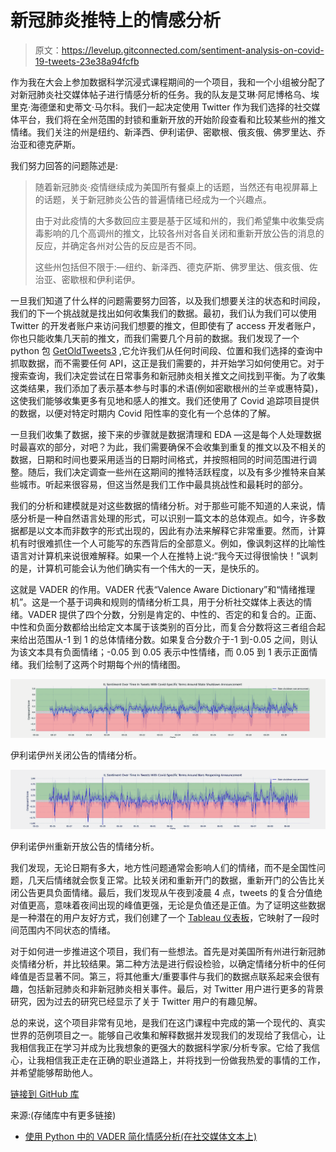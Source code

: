 # 新冠肺炎推特上的情感分析

> 原文：<https://levelup.gitconnected.com/sentiment-analysis-on-covid-19-tweets-23e38a94fcfb>

作为我在大会上参加数据科学沉浸式课程期间的一个项目，我和一个小组被分配了对新冠肺炎社交媒体帖子进行情感分析的任务。我的队友是艾琳·阿尼博格乌、埃里克·海德堡和史蒂文·马尔科。我们一起决定使用 Twitter 作为我们选择的社交媒体平台，我们将在全州范围的封锁和重新开放的开始阶段查看和比较某些州的推文情绪。我们关注的州是纽约、新泽西、伊利诺伊、密歇根、俄亥俄、佛罗里达、乔治亚和德克萨斯。

我们努力回答的问题陈述是:

> 随着新冠肺炎·疫情继续成为美国所有餐桌上的话题，当然还有电视屏幕上的话题，关于新冠肺炎公告的普遍情绪已经成为一个兴趣点。
> 
> 由于对此疫情的大多数回应主要是基于区域和州的，我们希望集中收集受病毒影响的几个高调州的推文，比较各州对各自关闭和重新开放公告的消息的反应，并确定各州对公告的反应是否不同。
> 
> 这些州包括但不限于:—纽约、新泽西、德克萨斯、佛罗里达、俄亥俄、佐治亚、密歇根和伊利诺伊。

一旦我们知道了什么样的问题需要努力回答，以及我们想要关注的状态和时间段，我们的下一个挑战就是找出如何收集我们的数据。最初，我们认为我们可以使用 Twitter 的开发者账户来访问我们想要的推文，但即使有了 access 开发者账户，你也只能收集几天前的推文，而我们需要几个月前的数据。我们发现了一个 python 包 [GetOldTweets3](https://pypi.org/project/GetOldTweets3/) ,它允许我们从任何时间段、位置和我们选择的查询中抓取数据，而不需要任何 API，这正是我们需要的，并开始学习如何使用它。对于搜索查询，我们决定尝试在日常事务和新冠肺炎相关推文之间找到平衡。为了收集这类结果，我们添加了表示基本参与时事的术语(例如密歇根州的兰辛或惠特莫)，这使我们能够收集更多有见地和感人的推文。我们还使用了 Covid 追踪项目提供的数据，以便对特定时期内 Covid 阳性率的变化有一个总体的了解。

一旦我们收集了数据，接下来的步骤就是数据清理和 EDA —这是每个人处理数据时最喜欢的部分，对吧？为此，我们需要确保不会收集到重复的推文以及不相关的数据，日期和时间也要采用适当的日期时间格式，并按照相同的时间范围进行调整。随后，我们决定调查一些州在这期间的推特活跃程度，以及有多少推特来自某些城市。听起来很容易，但这当然是我们工作中最具挑战性和最耗时的部分。

我们的分析和建模就是对这些数据的情绪分析。对于那些可能不知道的人来说，情感分析是一种自然语言处理的形式，可以识别一篇文本的总体观点。如今，许多数据都是以文本而非数字的形式出现的，因此有办法来解释它非常重要。然而，计算机有时很难抓住一个人可能写的东西背后的全部意义。例如，像讽刺这样的比喻性语言对计算机来说很难解释。如果一个人在推特上说:“我今天过得很愉快！”讽刺的是，计算机可能会认为他们确实有一个伟大的一天，是快乐的。

这就是 VADER 的作用。VADER 代表“Valence Aware Dictionary”和“情绪推理机”。这是一个基于词典和规则的情绪分析工具，用于分析社交媒体上表达的情绪。VADER 提供了四个分数，分别是肯定的、中性的、否定的和复合的。正面、中性和负面分数都给出给定文本属于该类别的百分比，而复合分数将这三者组合起来给出范围从-1 到 1 的总体情绪分数。如果复合分数介于-1 到-0.05 之间，则认为该文本具有负面情绪；-0.05 到 0.05 表示中性情绪，而 0.05 到 1 表示正面情绪。我们绘制了这两个时期每个州的情绪图。

![](img/b5faaf8017acd960dbd605d73d8a0655.png)

伊利诺伊州关闭公告的情绪分析。

![](img/47c6a6ce6ae028f04b2ed4429b231040.png)

伊利诺伊州重新开放公告的情绪分析。

我们发现，无论日期有多大，地方性问题通常会影响人们的情绪，而不是全国性问题，几天后情绪就会恢复正常。比较关闭和重新开门的数据，重新开门的公告比关闭公告更具负面情绪。最后，我们发现从午夜到凌晨 4 点，tweets 的复合分值绝对值更高，意味着夜间出现的峰值更强，无论是负值还是正值。为了证明这些数据是一种潜在的用户友好方式，我们创建了一个 [Tableau 仪表板](https://public.tableau.com/profile/steven.markoe#!/vizhome/ClientProject_16003790542760/Dashboard1)，它映射了一段时间范围内不同状态的情绪。

对于如何进一步推进这个项目，我们有一些想法。首先是对美国所有州进行新冠肺炎情绪分析，并比较结果。第二种方法是进行假设检验，以确定情绪分析中的任何峰值是否显著不同。第三，将其他重大/重要事件与我们的数据点联系起来会很有趣，包括新冠肺炎和非新冠肺炎相关事件。最后，对 Twitter 用户进行更多的背景研究，因为过去的研究已经显示了关于 Twitter 用户的有趣见解。

总的来说，这个项目非常有见地，是我们在这门课程中完成的第一个现代的、真实世界的范例项目之一。能够自己收集和解释数据并发现我们的发现给了我信心，让我相信我正在学习并成为比我想象的更强大的数据科学家/分析专家。它给了我信心，让我相信我正走在正确的职业道路上，并将找到一份做我热爱的事情的工作，并希望能够帮助他人。

[链接到 GitHub 库](https://github.com/haleytaft/covid-sentiment-analysis)

来源:(存储库中有更多链接)

*   [使用 Python 中的 VADER 简化情感分析(在社交媒体文本上)](https://medium.com/analytics-vidhya/simplifying-social-media-sentiment-analysis-using-vader-in-python-f9e6ec6fc52f)